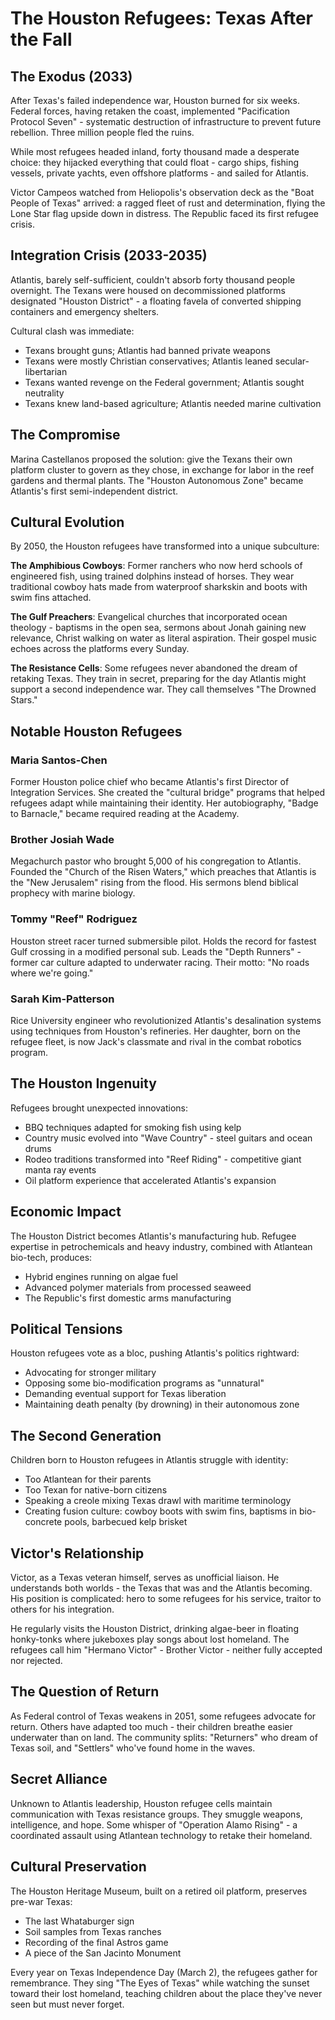 # The Houston Refugees: Texas After the Fall

## The Exodus (2033)

After Texas's failed independence war, Houston burned for six weeks. Federal forces, having retaken the coast, implemented "Pacification Protocol Seven" - systematic destruction of infrastructure to prevent future rebellion. Three million people fled the ruins.

While most refugees headed inland, forty thousand made a desperate choice: they hijacked everything that could float - cargo ships, fishing vessels, private yachts, even offshore platforms - and sailed for Atlantis.

Victor Campeos watched from Heliopolis's observation deck as the "Boat People of Texas" arrived: a ragged fleet of rust and determination, flying the Lone Star flag upside down in distress. The Republic faced its first refugee crisis.

## Integration Crisis (2033-2035)

Atlantis, barely self-sufficient, couldn't absorb forty thousand people overnight. The Texans were housed on decommissioned platforms designated "Houston District" - a floating favela of converted shipping containers and emergency shelters.

Cultural clash was immediate:
- Texans brought guns; Atlantis had banned private weapons
- Texans were mostly Christian conservatives; Atlantis leaned secular-libertarian
- Texans wanted revenge on the Federal government; Atlantis sought neutrality
- Texans knew land-based agriculture; Atlantis needed marine cultivation

## The Compromise

Marina Castellanos proposed the solution: give the Texans their own platform cluster to govern as they chose, in exchange for labor in the reef gardens and thermal plants. The "Houston Autonomous Zone" became Atlantis's first semi-independent district.

## Cultural Evolution

By 2050, the Houston refugees have transformed into a unique subculture:

**The Amphibious Cowboys**: Former ranchers who now herd schools of engineered fish, using trained dolphins instead of horses. They wear traditional cowboy hats made from waterproof sharkskin and boots with swim fins attached.

**The Gulf Preachers**: Evangelical churches that incorporated ocean theology - baptisms in the open sea, sermons about Jonah gaining new relevance, Christ walking on water as literal aspiration. Their gospel music echoes across the platforms every Sunday.

**The Resistance Cells**: Some refugees never abandoned the dream of retaking Texas. They train in secret, preparing for the day Atlantis might support a second independence war. They call themselves "The Drowned Stars."

## Notable Houston Refugees

### Maria Santos-Chen
Former Houston police chief who became Atlantis's first Director of Integration Services. She created the "cultural bridge" programs that helped refugees adapt while maintaining their identity. Her autobiography, "Badge to Barnacle," became required reading at the Academy.

### Brother Josiah Wade
Megachurch pastor who brought 5,000 of his congregation to Atlantis. Founded the "Church of the Risen Waters," which preaches that Atlantis is the "New Jerusalem" rising from the flood. His sermons blend biblical prophecy with marine biology.

### Tommy "Reef" Rodriguez
Houston street racer turned submersible pilot. Holds the record for fastest Gulf crossing in a modified personal sub. Leads the "Depth Runners" - former car culture adapted to underwater racing. Their motto: "No roads where we're going."

### Sarah Kim-Patterson
Rice University engineer who revolutionized Atlantis's desalination systems using techniques from Houston's refineries. Her daughter, born on the refugee fleet, is now Jack's classmate and rival in the combat robotics program.

## The Houston Ingenuity

Refugees brought unexpected innovations:
- BBQ techniques adapted for smoking fish using kelp
- Country music evolved into "Wave Country" - steel guitars and ocean drums
- Rodeo traditions transformed into "Reef Riding" - competitive giant manta ray events
- Oil platform experience that accelerated Atlantis's expansion

## Economic Impact

The Houston District becomes Atlantis's manufacturing hub. Refugee expertise in petrochemicals and heavy industry, combined with Atlantean bio-tech, produces:
- Hybrid engines running on algae fuel
- Advanced polymer materials from processed seaweed
- The Republic's first domestic arms manufacturing

## Political Tensions

Houston refugees vote as a bloc, pushing Atlantis's politics rightward:
- Advocating for stronger military
- Opposing some bio-modification programs as "unnatural"
- Demanding eventual support for Texas liberation
- Maintaining death penalty (by drowning) in their autonomous zone

## The Second Generation

Children born to Houston refugees in Atlantis struggle with identity:
- Too Atlantean for their parents
- Too Texan for native-born citizens
- Speaking a creole mixing Texas drawl with maritime terminology
- Creating fusion culture: cowboy boots with swim fins, baptisms in bio-concrete pools, barbecued kelp brisket

## Victor's Relationship

Victor, as a Texas veteran himself, serves as unofficial liaison. He understands both worlds - the Texas that was and the Atlantis becoming. His position is complicated: hero to some refugees for his service, traitor to others for his integration.

He regularly visits the Houston District, drinking algae-beer in floating honky-tonks where jukeboxes play songs about lost homeland. The refugees call him "Hermano Victor" - Brother Victor - neither fully accepted nor rejected.

## The Question of Return

As Federal control of Texas weakens in 2051, some refugees advocate for return. Others have adapted too much - their children breathe easier underwater than on land. The community splits: "Returners" who dream of Texas soil, and "Settlers" who've found home in the waves.

## Secret Alliance

Unknown to Atlantis leadership, Houston refugee cells maintain communication with Texas resistance groups. They smuggle weapons, intelligence, and hope. Some whisper of "Operation Alamo Rising" - a coordinated assault using Atlantean technology to retake their homeland.

## Cultural Preservation

The Houston Heritage Museum, built on a retired oil platform, preserves pre-war Texas:
- The last Whataburger sign
- Soil samples from Texas ranches
- Recording of the final Astros game
- A piece of the San Jacinto Monument

Every year on Texas Independence Day (March 2), the refugees gather for remembrance. They sing "The Eyes of Texas" while watching the sunset toward their lost homeland, teaching children about the place they've never seen but must never forget.